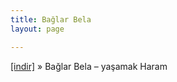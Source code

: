 ```yaml
---
title: Bağlar Bela
layout: page

---
```

<a href="https://cloud.mail.ru/public/a60f5dbb0fd8/Ba%C4%9FlarBela%20-%20Ya%C5%9Famak%20Haram" target="_blank">[indir]</a>  »  Bağlar Bela &#8211; yaşamak Haram